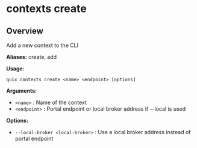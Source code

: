# contexts create

## Overview

Add a new context to the CLI

**Aliases:** create, add

**Usage:**

```
quix contexts create <name> <endpoint> [options]
```

**Arguments:**

- `<name>` : Name of the context
- `<endpoint>` : Portal endpoint or local broker address if --local is used

**Options:**

- `--local-broker <local-broker>` : Use a local broker address instead of portal endpoint

